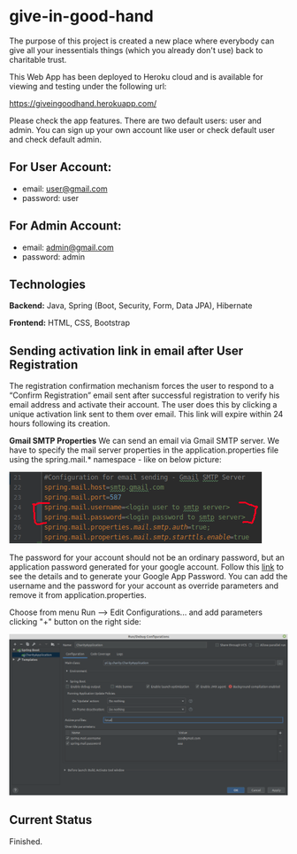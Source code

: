 # give-in-good-hand
The purpose of this project is created a new place where everybody can give all your inessentials 
things (which you already don't use) back to charitable trust.

This Web App has been deployed to Heroku cloud and is available for viewing and testing under the following url:

https://giveingoodhand.herokuapp.com/

Please check the app features. There are two default users: user and admin. You can sign up your own account like 
user or check default user and check default admin.

## For User Account:
- email: user@gmail.com
- password: user

## For Admin Account:
- email: admin@gmail.com
- password: admin

## Technologies

**Backend:** Java, Spring (Boot, Security, Form, Data JPA), Hibernate

**Frontend:** HTML, CSS, Bootstrap

## Sending activation link in email after User Registration

The registration confirmation mechanism forces the user to respond to a “Confirm Registration” email sent after 
successful registration to verify his email address and activate their account. The user does this by clicking 
a unique activation link sent to them over email. This link will expire within 24 hours following its creation.

**Gmail SMTP Properties**
We can send an email via Gmail SMTP server. We have to specify the mail server properties in the application.properties 
file using the spring.mail.* namespace - like on below picture:

![Screenshot](readme-img/Gmail_SMTP_properties.png)

The password for your account should not be an ordinary password, but an application password generated for 
your google account. Follow this <a href="https://support.google.com/accounts/answer/185833">link</a> to see 
the details and to generate your Google App Password. You can add the username and the password for your account as 
override parameters and remove it from application.properties. 

Choose from menu Run –> Edit Configurations... and add parameters clicking "+" button on the right side:

![Screenshot](readme-img/Gmail_SMTP_properties_2.png)

## Current Status

Finished.
